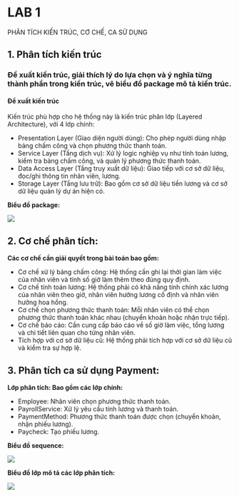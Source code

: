 # LAB 1
PHÂN TÍCH KIẾN TRÚC, CƠ CHẾ, CA SỬ DỤNG

## 1. Phân tích kiến trúc
### Đề xuất kiến trúc, giải thích lý do lựa chọn và ý nghĩa từng thành phần trong kiến trúc, vẽ biểu đồ package mô tả kiến trúc.
#### Đề xuất kiến trúc
Kiến trúc phù hợp cho hệ thống này là kiến trúc phân lớp (Layered Architecture), với 4 lớp chính:

- Presentation Layer (Giao diện người dùng): Cho phép người dùng nhập bảng chấm công và chọn phương thức thanh toán.
- Service Layer (Tầng dịch vụ): Xử lý logic nghiệp vụ như tính toán lương, kiểm tra bảng chấm công, và quản lý phương thức thanh toán.
- Data Access Layer (Tầng truy xuất dữ liệu): Giao tiếp với cơ sở dữ liệu, đọc/ghi thông tin nhân viên, lương.
- Storage Layer (Tầng lưu trữ): Bao gồm cơ sở dữ liệu tiền lương và cơ sở dữ liệu quản lý dự án hiện có.

**Biểu đồ package:**
  
![](https://www.planttext.com/api/plantuml/png/Z9EnIiH048RxVOhX-ciiBUGq0GiNGGo7xP8BIRZShYGxHH1h2vyYnI7OU8BLfR08t7la2Nm5PvNRIsuZfahOsU-VcVzdl-hFMQ55hd6LiMAPIiXL4J5sByAbY2EONAP2-MaahsDKgOyodi030mWpKHHWYucGS_ewXHiKCiXJzjXHzDlwEKnWtjRhhjRliJaD2EIeP3nGynAnyePB0GsH14h8NhUWtRx8688SIxZ3ThlM1da3dhRr4tO7k4eKHwIBpZQsudJtRdrkTkIbZ-VIlpWPwirt6wG1g6ktdK4Fcn9sR2PCfsT3hi0fwDrcLz6VRggG7Naz5XkwqaVtsn9PDgy88Qs38pWRn5-W5JQSOovH6ULKmiBabFtan8RKUxHrxH-wDxCJdwLrqdmOf-X1aD0xD9LaxgHxZQx9cKcxszmTSHJ6Pf5Sc5Vv3G00__y30000)
## 2. Cơ chế phân tích:
**Các cơ chế cần giải quyết trong bài toán bao gồm:**
- Cơ chế xử lý bảng chấm công: Hệ thống cần ghi lại thời gian làm việc của nhân viên và tính số giờ làm thêm theo đúng quy định.
- Cơ chế tính toán lương: Hệ thống phải có khả năng tính chính xác lương của nhân viên theo giờ, nhân viên hưởng lương cố định và nhân viên hưởng hoa hồng.
- Cơ chế chọn phương thức thanh toán: Mỗi nhân viên có thể chọn phương thức thanh toán khác nhau (chuyển khoản hoặc nhận trực tiếp).
- Cơ chế báo cáo: Cần cung cấp báo cáo về số giờ làm việc, tổng lương và chi tiết liên quan cho từng nhân viên.
- Tích hợp với cơ sở dữ liệu cũ: Hệ thống phải tích hợp với cơ sở dữ liệu cũ và kiểm tra sự hợp lệ.
## 3. Phân tích ca sử dụng Payment:
**Lớp phân tích: Bao gồm các lớp chính:**
- Employee: Nhân viên chọn phương thức thanh toán.
- PayrollService: Xử lý yêu cầu tính lương và thanh toán.
- PaymentMethod: Phương thức thanh toán được chọn (chuyển khoản, nhận phiếu lương).
- Paycheck: Tạo phiếu lương.

**Biểu đồ sequence:**

![](https://www.planttext.com/api/plantuml/png/R95BYW8n48RtEKLTe2_G328CBWT6TE4sn622wKgJhXOyX7UOB5m82iwsU-4Yu3roWhd2nFTpLHH_rV_Luw_TTIlYZkh2i6gg4Poj9EE2h8DUKHexbvALgK0BNN8a-EPpPuqPI3VJuaKg9DAN96N7pufGKamPktX2rdcook5JnNQ1KAhzTkzn0fJobKY1emAomIDxR3cRtA0v3CCc5PkJ0tiGto7xTV10BgmFX1i7b0q_21IR9Rrd7jT9kDXucoRMiTdLzzZxZeyikzuoXr7m0b35PeDWOllBGHptPbs9uyCR_W400F__0m00)

**Biểu đồ lớp mô tả các lớp phân tích:**

![](https://www.planttext.com/api/plantuml/png/Z58xQWCn4ErrYYcJmXTG4HnmYXI1W7C1HJjaXVMBFeObv32k0e50watXmk1xx0boXMW_idSN5r4XDE_Dp9idwVTdl_I1kH2L97uZD3ZZaN39l8SxPQMf4E6DG5euXFSh2klWX7xfOCqKJW3BAeKwF60eJK7XSHns2GvV8_em45VN5BP65EIT3Bg9S4RADRgju5dTzk2AXQJMxXczLIRgGA4myLdsA6UIHvboKgUs_PXosEEyHBvfoNoUw9yd7kHL5pnLTkRL6OxUPojiCiibOvtKsTA_x3ZanXNZcNFRqmij5ZVpQwDG7JuZyAR-Y6J63UaZbnJ2uKkN88_VnrqoTxcWdpxbDlNEW2r5K-_ZgMQ9kcZ_qHy0003__mC0)
